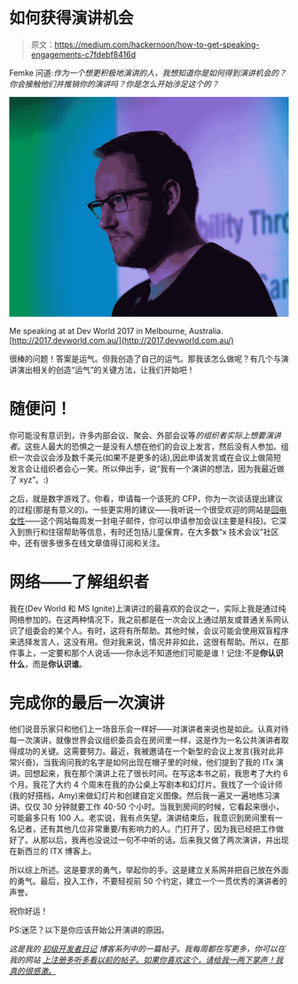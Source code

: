 # 如何获得演讲机会

> 原文：<https://medium.com/hackernoon/how-to-get-speaking-engagements-c7fdebf8416d>

Femke 问道:*作为一个想更积极地演讲的人，我想知道你是如何得到演讲机会的？你会接触他们并推销你的演讲吗？你是怎么开始涉足这个的？*

![](img/829747829232dd518d127d996c7a7091.png)

Me speaking at at Dev World 2017 in Melbourne, Australia. [http://2017.devworld.com.au/](http://2017.devworld.com.au/)

很棒的问题！答案是运气。但我创造了自己的运气。那我该怎么做呢？有几个与演讲演出相关的创造“运气”的关键方法，让我们开始吧！

# 随便问！

你可能没有意识到，许多内部会议、聚会、外部会议等*的组织者实际上想要演讲者*。这些人最大的恐惧之一是没有人想在他们的会议上发言，然后没有人参加。组织一次会议会涉及数千美元(如果不是更多的话),因此申请发言或在会议上做简短发言会让组织者会心一笑。所以伸出手，说“我有一个演讲的想法，因为我最近做了 xyz”。:)

之后，就是数字游戏了。你看，申请每一个该死的 CFP，你为一次谈话提出建议的过程(那是有意义的)。一些更实用的建议——我听说一个很受欢迎的网站是[回电女性](http://www.callbackwomen.com/)——这个网站每周发一封电子邮件，你可以申请参加会议(主要是科技)。它深入到旅行和住宿帮助等信息，有时还包括儿童保育。在大多数“x 技术会议”社区中，还有很多很多在线文章值得订阅和关注。

# 网络——了解组织者

我在(Dev World 和 MS Ignite)上演讲过的最喜欢的会议之一，实际上我是通过纯网络参加的。在这两种情况下，我之前都是在一次会议上通过朋友或普通关系网认识了组委会的某个人。有时，这将有所帮助。其他时候，会议可能会使用双盲程序来选择发言人，这没有用。但对我来说，情况并非如此，这很有帮助。所以，在那件事上，一定要和那个人说话——你永远不知道他们可能是谁！记住:不是**你认识什么**，而是**你认识谁**。

# 完成你的最后一次演讲

他们说音乐家只和他们上一场音乐会一样好——对演讲者来说也是如此。认真对待每一次演讲，就像世界会议组织委员会在房间里一样，这是作为一名公共演讲者取得成功的关键。这需要努力。最近，我被邀请在一个新型的会议上发言(我对此非常兴奋)，当我询问我的名字是如何出现在帽子里的时候，他们提到了我的 ITx 演讲。回想起来，我在那个演讲上花了很长时间。在写这本书之前，我思考了大约 6 个月。我花了大约 4 个周末在我的办公桌上写剧本和幻灯片。我找了一个设计师(我的好搭档，Amy)来做幻灯片和创建自定义图像。然后我一遍又一遍地练习演讲。仅仅 30 分钟就要工作 40-50 个小时。当我到房间的时候，它看起来很小，可能最多只有 100 人。老实说，我有点失望。演讲结束后，我意识到房间里有一名记者，还有其他几位非常重要/有影响力的人。门打开了，因为我已经把工作做好了。从那以后，我再也没说过一句不中听的话。后来我又做了两次演讲，并出现在新西兰的 ITX 博客上。

所以综上所述。这是要求的勇气，举起你的手。这是建立关系网并把自己放在外面的勇气。最后，投入工作，不要轻视前 50 个约定，建立一个一贯优秀的演讲者的声誉。

祝你好运！

PS:迷茫？以下是你应该开始公开演讲的原因。

*这是我的* [*初级开发者日记*](https://www.samjarman.co.nz/diaries) *博客系列中的一篇帖子。我每周都在写更多，你可以在我的网站* [*上注册多听多看以前的帖子。如果你喜欢这个，请给我一两下掌声！我真的很感激。*](https://www.samjarman.co.nz/diaries/)